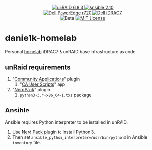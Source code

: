 <p align="center">
  <a href="https://unraid.net/" target="_blank">
    <img src="https://img.shields.io/badge/unraid-6.8.3-9cf?logo=unraid&style=for-the-badge" alt="unRAID 6.8.3">
  </a>
  <a href="https://docs.ansible.com/ansible/2.10/" target="_blank">
    <img src="https://img.shields.io/badge/ansible-2.10-9cf?logo=ansible&style=for-the-badge" alt="Ansible 2.10">
  </a>
  <br>
  <a href="https://www.dell.com/support/home/pl-pl/product-support/product/poweredge-r720/overview" target="_blank">
    <img src="https://img.shields.io/badge/Dell-PowerEdge%20r720-%23989898?logo=dell&style=for-the-badge" alt="Dell PowerEdge r720">
  </a>
  <a href="https://www.dell.com/support/home/pl-pl/product-support/product/idrac7-8-lifecycle-controller-v2.65.65.65/overview" target="_blank">
    <img src="https://img.shields.io/badge/Dell-iDRAC7-%23989898?logo=dell&style=for-the-badge" alt="Dell iDRAC7">
  </a>
  <br>
  <img src="https://img.shields.io/badge/release-beta-red?style=for-the-badge" alt="Beta">
  <a href="./LICENSE">
    <img src="https://img.shields.io/github/license/danie1k/danie1k-unraid?style=for-the-badge" alt="MIT License">
  </a>
</p>

# danie1k-homelab

Personal [homelab](https://www.reddit.com/r/homelab/) iDRAC7 & unRAID base infrastructure as code


## unRaid requirements

1. "[Community Applications](https://lime-technology.com/forums/topic/38582-plug-in-community-applications/)" plugin
    1. "[CA User Scripts](http://lime-technology.com/forum/index.php?topic=49992.0)" app
1. "[NerdPack](http://lime-technology.com/forum/index.php?topic=37541.0)" plugin
    1. `python3-3.*-x86_64-1.txz` package


## Ansible

Ansible requires Python interpreter to be installed in unRAID.  

1. Use [Nerd Pack plugin](https://forums.unraid.net/topic/35866-unraid-6-nerdpack-cli-tools-iftop-iotop-screen-kbd-etc/) to install Python 3.
1. Then set `ansible_python_interpreter=/usr/bin/python3` in Ansible `inventory` file.
